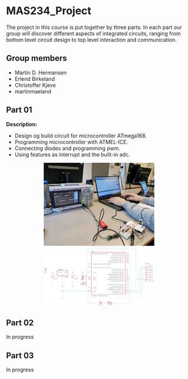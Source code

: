 # MAS234_Project
The project in this course is put together by three parts. In each part our group will discover different aspects of integrated circuits, ranging from bottom level circuit design to top level interaction and communication.

## Group members
- Martin D. Hermansen
- Erlend Birkeland
- Christoffer Kjeve
- martinmaeland

## Part 01
**Description:** 
- Design og build circuit for microcontroller ATmega168.
- Programming microcontroller with ATMEL-ICE.
- Connecting diodes and programming pwm. 
- Using features as interrupt and the built-in adc.

<p align="center" float="left">
<img src="https://github.com/martinmaeland/MAS234_Project/blob/master/media/part01/Oscilloscope.jpg" alt="" width="300">
<img src="https://github.com/martinmaeland/MAS234_Project/blob/master/media/part01/task5.png" alt="" width="300">
 </p>

## Part 02
In progress

## Part 03
In progress
